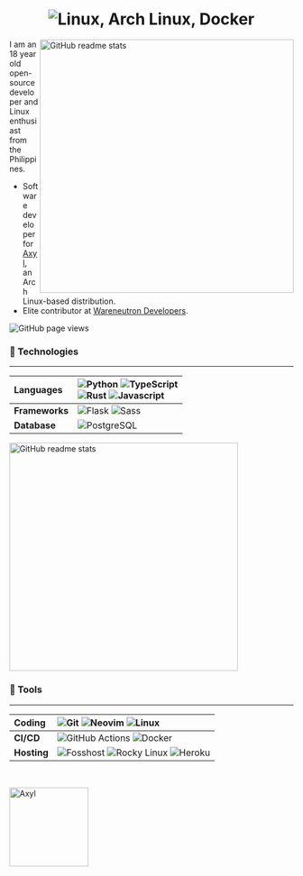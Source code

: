 <h1 align=center><img src="https://readme-typing-svg.herokuapp.com?font=jetbrains+mono&color=%231479BD&size=22&center=true&vCenter=true&lines=Python%2C+Rust%2C+Typescript;Vim%2C+Linux%2C+Flask" alt="Linux, Arch Linux, Docker"></h1>

<img src="https://github-readme-stats.vercel.app/api?username=angelofallars&theme=onedark&show_icons=true&include_all_commits=true&hide_border=true&hide=issues&custom_title=Angelo&nbsp;Fallaria's&nbsp;Stats&title_color=58A6FF&icon_color=1F6FEB&text_color=C3D1D9&bg_color=0D1117&count_private=true" alt="GitHub readme stats" width=450px align=right>

I am an 18 year old open-source developer and Linux enthusiast from the Philippines.

* Software developer for [Axyl](https://axylos.org/), an Arch Linux-based distribution.
* Elite contributor at [Wareneutron Developers](https://wareneutron.com).

<img src="https://komarev.com/ghpvc/?username=angelofallars&color=156CAC&style=flat-square" alt="GitHub page views">

### 🔨 Technologies

---
Languages | ![Python](https://img.shields.io/badge/python-%233776AB.svg?style=for-the-badge&logo=python&logoColor=white) ![TypeScript](https://img.shields.io/badge/typescript-%23007ACC.svg?style=for-the-badge&logo=typescript&logoColor=white)<br> ![Rust](https://img.shields.io/badge/rust-%23000000.svg?style=for-the-badge&logo=rust&logoColor=white) ![Javascript](https://img.shields.io/badge/JavaScript-323330?style=for-the-badge&logo=javascript&logoColor=F7DF1E)
:--- | :---
**Frameworks** | ![Flask](https://img.shields.io/badge/flask-%23000.svg?style=for-the-badge&logo=flask&logoColor=white) ![Sass](https://img.shields.io/badge/Sass-CC6699?style=for-the-badge&logo=sass&logoColor=white)
**Database** | ![PostgreSQL](https://img.shields.io/badge/postgresql-%23316192.svg?style=for-the-badge&logo=postgresql&logoColor=white)

<img src="https://github-readme-stats.vercel.app/api/top-langs/?username=angelofallars&layout=compact&theme=onedark&langs_count=6&hide_border=true&hide=jupyter%20notebook,vim%20script,shell,roff,css,scheme,scss&title_color=58A6FF&icon_color=1F6FEB&text_color=C3D1D9&bg_color=0D1117&custom_title=Summary" alt="GitHub readme stats" width=405px>

### 🔧 Tools

---
Coding | ![Git](https://img.shields.io/badge/git-%23F05033.svg?style=for-the-badge&logo=git&logoColor=white) ![Neovim](https://img.shields.io/badge/Vim-%2357A143.svg?style=for-the-badge&logo=neovim&logoColor=white) ![Linux](https://img.shields.io/badge/Linux-FCC624?style=for-the-badge&logo=linux&logoColor=black)
:--- | :---
**CI/CD** | ![GitHub Actions](https://img.shields.io/badge/github&nbsp;actions-%232671E5.svg?style=for-the-badge&logo=githubactions&logoColor=white) ![Docker](https://img.shields.io/badge/docker-%231B98BF.svg?style=for-the-badge&logo=docker&logoColor=white)
**Hosting** | ![Fosshost](https://img.shields.io/badge/fosshost-%23f0f0f0.svg?style=for-the-badge&logo=vodafone&logoColor=FF0000) ![Rocky Linux](https://img.shields.io/badge/Rocky&nbsp;Linux-%2310B981.svg?style=for-the-badge&logo=rocky-linux&logoColor=white) ![Heroku](https://img.shields.io/badge/Heroku-430098?style=for-the-badge&logo=heroku&logoColor=white)

<br>

<a href="https://github.com/axyl-os/axyl-iso"><img src="https://github-readme-stats.vercel.app/api/pin/?username=axyl-os&repo=axyl-iso" alt="Axyl" height=140px></a>

